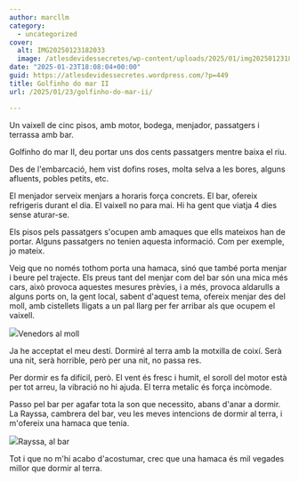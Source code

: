 ```yaml
---
author: marcllm
category:
  - uncategorized
cover:
  alt: IMG20250123182033
  image: /atlesdevidessecretes/wp-content/uploads/2025/01/img20250123182033.jpg
date: "2025-01-23T18:08:04+00:00"
guid: https://atlesdevidessecretes.wordpress.com/?p=449
title: Golfinho do mar II
url: /2025/01/23/golfinho-do-mar-ii/

---
```

Un vaixell de cinc pisos, amb motor, bodega, menjador, passatgers i terrassa amb bar.

Golfinho do mar II, deu portar uns dos cents passatgers mentre baixa el riu.

Des de l'embarcació, hem vist dofins roses, molta selva a les bores, alguns afluents, pobles petits, etc.

El menjador serveix menjars a horaris força concrets. El bar, ofereix refrigeris durant el dia. El vaixell no para mai. Hi ha gent que viatja 4 dies sense aturar-se.

Els pisos pels passatgers s'ocupen amb amaques que ells mateixos han de portar. Alguns passatgers no tenien aquesta informació. Com per exemple, jo mateix.

Veig que no només tothom porta una hamaca, sinó que també porta menjar i beure pel trajecte. Els preus tant del menjar com del bar són una mica més cars, això provoca aquestes mesures prèvies, i a més, provoca aldarulls a alguns ports on, la gent local, sabent d'aquest tema, ofereix menjar des del moll, amb cistellets lligats a un pal llarg per fer arribar als que ocupem el vaixell.

![](/atlesdevidessecretes/wp-content/uploads/2025/01/img202501230900028132632431719911842.jpg?w=1024)Venedors al moll

Ja he acceptat el meu destí. Dormiré al terra amb la motxilla de coixí. Serà una nit, serà horrible, però per una nit, no passa res.

Per dormir es fa difícil, però. El vent és fresc i humit, el soroll del motor està per tot arreu, la vibració no hi ajuda. El terra metalic és força incòmode.

Passo pel bar per agafar tota la son que necessito, abans d'anar a dormir. La Rayssa, cambrera del bar, veu les meves intencions de dormir al terra, i m'ofereix una hamaca que tenia.

![](/atlesdevidessecretes/wp-content/uploads/2025/01/img202501231506155081392367439938696.jpg?w=1024)Rayssa, al bar

Tot i que no m'hi acabo d'acostumar, crec que una hamaca és mil vegades millor que dormir al terra.
